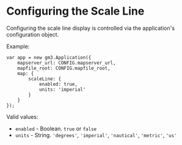 # Configuring the Scale Line

Configuring the scale line display is controlled via the application's configuration
object.

Example:
```
var app = new gm3.Application({
    mapserver_url: CONFIG.mapserver_url,
    mapfile_root: CONFIG.mapfile_root,
    map: {
        scaleLine: {
            enabled: true,
            units: 'imperial'
        }
    }
});
```

Valid values:
 * `enabled` - Boolean. `true` or `false`
 * `units` - String. `'degrees'`, `'imperial'`, `'nautical'`, `'metric'`, `'us'`
